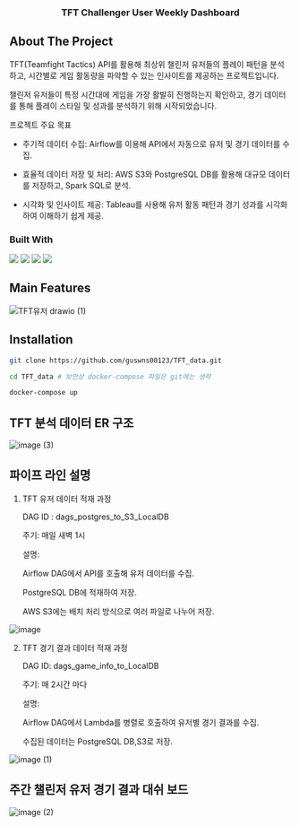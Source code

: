   <h3 align="center">TFT Challenger User Weekly Dashboard</h3>

  <!-- ABOUT THE PROJECT -->
## About The Project

TFT(Teamfight Tactics) API를 활용해 최상위 챌린저 유저들의 플레이 패턴을 분석하고, 시간별로 게임 활동량을 파악할 수 있는 인사이트를 제공하는 프로젝트입니다.

챌린저 유저들이 특정 시간대에 게임을 가장 활발히 진행하는지 확인하고, 경기 데이터를 통해 플레이 스타일 및 성과를 분석하기 위해 시작되었습니다.

프로젝트 주요 목표

- 주기적 데이터 수집: Airflow를 이용해 API에서 자동으로 유저 및 경기 데이터를 수집.

- 효율적 데이터 저장 및 처리: AWS S3와 PostgreSQL DB를 활용해 대규모 데이터를 저장하고, Spark SQL로 분석.

- 시각화 및 인사이트 제공: Tableau를 사용해 유저 활동 패턴과 경기 성과를 시각화하여 이해하기 쉽게 제공.

### Built With
 <img src="https://img.shields.io/badge/Apache Ariflow-017CEE?style=flat&logo=apacheairflow&logoColor=white"/>
  <img src="https://img.shields.io/badge/Postgresql-4169E1?style=flat&logo=postgresql&logoColor=white"/>
    <img src="https://img.shields.io/badge/AWS S3-569A31?style=flat&logo=amazons3&logoColor=white"/>
    <img src="https://img.shields.io/badge/Python-3776AB?style=flat&logo=python&logoColor=white"/>
    
## Main Features
![TFT유저 drawio (1)](https://github.com/user-attachments/assets/4e209e28-df59-4b76-930c-1904cd9fd5c7)

## Installation
```bash
git clone https://github.com/guswns00123/TFT_data.git

cd TFT_data # 보안상 docker-compose 파일은 git에는 생략

docker-compose up
```

## TFT 분석 데이터 ER 구조
![image (3)](https://github.com/user-attachments/assets/24a8160c-7604-49f8-abfa-37f95d9c94d9)

## 파이프 라인 설명

1) TFT 유저 데이터 적재 과정

    DAG ID : dags_postgres_to_S3_LocalDB
   
    주기: 매일 새벽 1시
    
    설명:
    
    Airflow DAG에서 API를 호출해 유저 데이터를 수집.
    
    PostgreSQL DB에 적재하여 저장.
    
    AWS S3에는 배치 처리 방식으로 여러 파일로 나누어 저장.
    
![image](https://github.com/user-attachments/assets/f2790b7a-4484-42b1-8060-a1d0f008def5)


2) TFT 경기 결과 데이터 적재 과정
   
    DAG ID: dags_game_info_to_LocalDB
    
    주기: 매 2시간 마다
  
    설명:
  
    Airflow DAG에서 Lambda를 병렬로 호출하여 유저별 경기 결과를 수집.
    
    수집된 데이터는 PostgreSQL DB,S3로 저장.
  
![image (1)](https://github.com/user-attachments/assets/09223e4b-91b6-4901-bd05-b59821056e2c)

## 주간 챌린저 유저 경기 결과 대쉬 보드

![image (2)](https://github.com/user-attachments/assets/75c7448c-eb60-4ee0-9351-dd1fc6eb167d)


